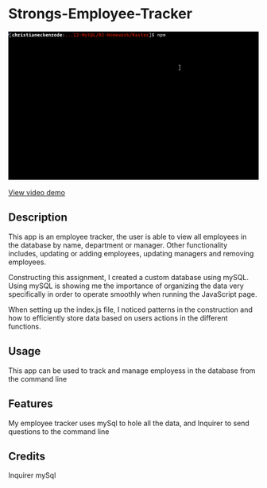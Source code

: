 # Strongs-Employee-Tracker

![Employee tracker](Assets/employee-tracker.gif)

[View video demo](https://drive.google.com/file/d/1Fif8KnR-GOX3JK2lKXpFosGQ-pIZA8h3/view?usp=sharing)

## Description

This app is an employee tracker, the user is able to view all employees in the database by name, department or manager. Other functionality includes, updating or adding employees, updating managers and removing employees.

Constructing this assignment, I created a custom database using mySQL. Using mySQL is showing me the importance of organizing the data very specifically in order to operate smoothly when running the JavaScript page.

When setting up the index.js file, I noticed patterns in the construction and how to efficiently store data based on users actions in the different functions.

## Usage

This app can be used to track and manage employess in the database from the command line

## Features

My employee tracker uses mySql to hole all the data, and Inquirer to send questions to the command line

## Credits

Inquirer
mySql
